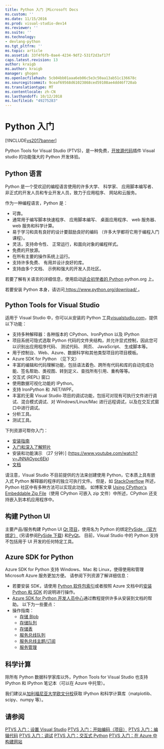 ```yaml
---
title: Python 入门 |Microsoft Docs
ms.custom: ''
ms.date: 11/15/2016
ms.prod: visual-studio-dev14
ms.reviewer: ''
ms.suite: ''
ms.technology:
- devlang-python
ms.tgt_pltfrm: ''
ms.topic: article
ms.assetid: 33f4f6fb-0ae4-4234-9df2-531f2d3af17f
caps.latest.revision: 13
author: kraigb
ms.author: kraigb
manager: ghogen
ms.openlocfilehash: 5cb04bb01aaa6eb06c5e3c50aa13ab51c136678c
ms.sourcegitcommit: 9ceaf69568d61023868ced59108ae4dd46f720ab
ms.translationtype: MT
ms.contentlocale: zh-CN
ms.lasthandoff: 10/12/2018
ms.locfileid: "49275283"
---
```

# <a name="getting-started-with-python"></a>Python 入门
[!INCLUDE[vs2017banner](../includes/vs2017banner.md)]

Python Tools for Visual Studio (PTVS)，是一种免费，[开放源代码](https://github.com/Microsoft/ptvs)插件 Visual studio 的功能强大的 Python 开发体验。  
  
## <a name="python-the-language"></a>Python 语言
  
Python 是一个受欢迎的编程语言使用的许多大学、 科学家、 应用脚本编写者、 非正式的开发人员和专业开发人员，致力于应用程序、 网站和云服务。

作为一种编程语言，Python 是：
  
- 可靠。
- 通常用于编写脚本快速程序、 应用脚本编写、 桌面应用程序、 web 服务器、 web 服务和科学计算。
- 易于学习和具有良好的设计要鼓励良好的编码 （许多大学都将它用于编程入门课程）。
- 灵活，支持命令性、 正常运行，和面向对象的编程样式。
- 免费的开放源。
- 在所有主要的操作系统上运行。  
- 支持许多免费、 有用并设计良好的库。  
- 支持由多个文档、 示例和强大的开发人员社区。  

若要了解有关语言的详细信息，使用启动[适合初学者的 Python](https://www.python.org/about/gettingstarted/) python.org 上。

若要安装 Python 本身，请访问[ https://www.python.org/download/ ](https://www.python.org/download/)。
 
  
## <a name="python-tools-for-visual-studio"></a>Python Tools for Visual Studio
  
适用于 Visual Studio 中，你可以从安装的 Python 工具[visualstudio.com](https://www.visualstudio.com/en-us/explore/python-vs)，提供以下功能：  
  
- 支持多种解释器：各种版本的 CPython、IronPython 以及 IPython  
- 项目系统可隐式选取 Python 代码的文件夹结构，并允许显式控制，因此您可以识别出应用程序代码、 测试代码、 网页、 JavaScript、 生成脚本等。  
- 用于控制台、Web、Azure、数据科学和其他类型项目的项目模板。    
- Azure SDK for Python （见下文）    
- 丰富的编辑和代码理解功能，包括语法着色、跨所有代码和库的自动完成功能、签名帮助、类视图、转到定义、查找所有引用、重构等等。    
- 交互式 (REPL) 窗口
- 使用数据可视化功能的 IPython。
- 支持 IronPython 和 .NET/WPF。    
- 丰富的无需 Visual Studio 项目的调试功能，包括可对现有可执行文件进行调试、混合模式调试、对 Windows/Linux/Mac 进行远程调试，以及在交互式窗口中进行调试。   
- 分析工具。  
- 测试工具。  
  
下列资源可帮你入门：

- [安装指南](https://github.com/Microsoft/PTVS/wiki/PTVS-Installation)    
- [入门和深入了解短片](https://www.youtube.com/playlist?list=PLReL099Y5nRdLgGAdrb_YeTdEnd23s6Ff)  
- 安装和功能演示 （27 分钟）] (https://www.youtube.com/watch?v=JNNAOypc6Ek)  
- [文档](https://github.com/Microsoft/PTVS/wiki)  


请注意，Visual Studio 不目前提供的方法来创建使用 Python，它本质上具有嵌入式 Python 解释器的程序的独立可执行文件。 但是，如 [StackOverflow](http://stackoverflow.com/questions/5458048/how-to-make-a-python-script-standalone-executable-to-run-without-any-dependency) 所述，Python 社区中有多种方法可以实现此功能。 如博客文章 [Using CPython's Embeddable Zip File](https://blogs.msdn.microsoft.com/pythonengineering/2016/04/26/cpython-embeddable-zip-file/)（使用 CPython 可嵌入 zip 文件）中所述，CPython 还支持嵌入到本机应用程序中。
  
## <a name="building-ui-with-python"></a>构建 Python UI  

主要产品/服务构建 Python UI [Qt 项目](https://www.qt.io/qt-for-application-development/)，使用名为 Python 的绑定[PySide （官方绑定）](http://wiki.qt.io/PySide) (另请参阅[PySide 下载](https://download.qt.io/official_releases/pyside/.)) 和[PyQt](https://wiki.python.org/moin/PyQt)。 目前，Visual Studio 中的 Python 支持不包括用于 UI 开发的任何特定工具。

## <a name="azure-sdk-for-python"></a>Azure SDK for Python
  
Azure SDK for Python 支持 Windows、Mac 和 Linux，使得使用和管理 Microsoft Azure 服务更加方便。 请参阅下列资源了解详细信息： 

- 若要安装 SDK，请使用 [Python 软件包索引](https://pypi.python.org/pypi/azure)或者按照 Azure 文档中的[安装 Python 和 SDK](https://azure.microsoft.com/documentation/articles/python-how-to-install/) 的说明进行操作。 
- [Azure SDK for Python 开发人员中心](https://azure.microsoft.com/develop/python/)通过教程提供许多从安装到文档的帮助。  以下为一些要点：  
- 操作指南：
  - [存储 Blob](https://azure.microsoft.com/develop/python/how-to-guides/blob-service/)  
  - [存储队列](https://azure.microsoft.com/develop/python/how-to-guides/queue-service/)  
  - [存储表](https://azure.microsoft.com/develop/python/how-to-guides/table-service/)  
  - [服务总线队列](https://azure.microsoft.com/develop/python/how-to-guides/service-bus-queues/)
  - [服务总线主题/订阅](https://azure.microsoft.com/develop/python/how-to-guides/service-bus-topics/) 
  - [服务管理](https://azure.microsoft.com/develop/python/how-to-guides/service-management/)  

## <a name="scientific-computing"></a>科学计算

除所有 Python 数据科学家库以外，Python Tools for Visual Studio 也支持 IPython 和 IPython 笔记本（可以在 Azure 中托管）。

我们建议从[加利福尼亚大学欧文分校](http://www.lfd.uci.edu/~gohlke/pythonlibs/#scipy-stack)获取 IPython 和科学计算库（matplotlib、scipy、numpy 等）。  
  
## <a name="see-also"></a>请参阅  

[PTVS 入门：设置 Visual Studio](../python/getting-started-with-ptvs-setting-up-visual-studio.md)
[PTVS 入门：开始编码（项目）](../python/getting-started-with-ptvs-start-coding-projects.md)
[PTVS 入门：编辑代码](../python/getting-started-with-ptvs-editing-code.md)
[PTVS 入门：调试](../python/getting-started-with-ptvs-debugging.md)
[PTVS 入门：交互式 Python](../python/getting-started-with-ptvs-interactive-python.md)
[PTVS 入门：在 Azure 中构建网站](../python/getting-started-with-ptvs-building-a-website-in-azure.md)

